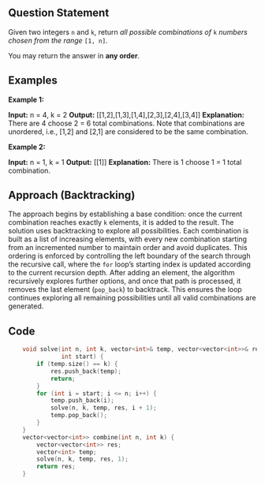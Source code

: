 ## Question Statement
Given two integers `n` and `k`, return _all possible combinations of_ `k` _numbers chosen from the range_ `[1, n]`.

You may return the answer in **any order**.
## Examples
**Example 1:**

**Input:** n = 4, k = 2
**Output:** [[1,2],[1,3],[1,4],[2,3],[2,4],[3,4]]
**Explanation:** There are 4 choose 2 = 6 total combinations.
Note that combinations are unordered, i.e., [1,2] and [2,1] are considered to be the same combination.

**Example 2:**

**Input:** n = 1, k = 1
**Output:** [[1]]
**Explanation:** There is 1 choose 1 = 1 total combination.
## Approach (Backtracking)
The approach begins by establishing a base condition: once the current combination reaches exactly `k` elements, it is added to the result. The solution uses backtracking to explore all possibilities. Each combination is built as a list of increasing elements, with every new combination starting from an incremented number to maintain order and avoid duplicates. This ordering is enforced by controlling the left boundary of the search through the recursive call, where the `for` loop’s starting index is updated according to the current recursion depth. After adding an element, the algorithm recursively explores further options, and once that path is processed, it removes the last element (`pop_back`) to backtrack. This ensures the loop continues exploring all remaining possibilities until all valid combinations are generated.
## Code
```cpp
    void solve(int n, int k, vector<int>& temp, vector<vector<int>>& res,
               int start) {
        if (temp.size() == k) {
            res.push_back(temp);
            return;
        }
        for (int i = start; i <= n; i++) {
            temp.push_back(i);
            solve(n, k, temp, res, i + 1);
            temp.pop_back();
        }
    }
    vector<vector<int>> combine(int n, int k) {
        vector<vector<int>> res;
        vector<int> temp;
        solve(n, k, temp, res, 1);
        return res;
    }
```